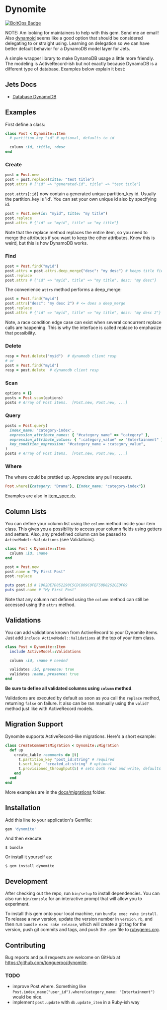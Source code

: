 # Dynomite

[![BoltOps Badge](https://img.boltops.com/boltops/badges/boltops-badge.png)](https://www.boltops.com)

NOTE: Am looking for maintainers to help with this gem. Send me an email!  Also [dynamoid](https://github.com/Dynamoid/dynamoid) seems like a good option that should be considered delegating to or straight using. Learning on delegation so we can have better default behavior for a DynamoDB model layer for Jets.

A simple wrapper library to make DynamoDB usage a little more friendly.  The modeling is ActiveRecord-ish but not exactly because DynamoDB is a different type of database.  Examples below explain it best:

## Jets Docs

* [Database DynamoDB](https://rubyonjets.com/docs/database/dynamodb/)

## Examples

First define a class:

```ruby
class Post < Dynomite::Item
  # partition_key "id" # optional, defaults to id

  column :id, :title, :desc
end
```

### Create

```ruby
post = Post.new
post = post.replace(title: "test title")
post.attrs # {"id" => "generated-id", title" => "test title"}
```

`post.attrs[:id]` now contain a generated unique partition_key id.  Usually the partition_key is 'id'. You can set your own unique id also by specifying id.

```ruby
post = Post.new(id: "myid", title: "my title")
post.replace
post.attrs # {"id" => "myid", title" => "my title"}
```

Note that the replace method replaces the entire item, so you need to merge the attributes if you want to keep the other attributes.  Know this is weird, but this is how DynamoDB works.

### Find

```ruby
post = Post.find("myid")
post.attrs = post.attrs.deep_merge("desc": "my desc") # keeps title field
post.replace
post.attrs # {"id" => "myid", title" => "my title", desc: "my desc"}
```

The convenience `attrs` method performs a deep_merge:

```ruby
post = Post.find("myid")
post.attrs("desc": "my desc 2") # <= does a deep_merge
post.replace
post.attrs # {"id" => "myid", title" => "my title", desc: "my desc 2"}
```

Note, a race condition edge case can exist when several concurrent replace
calls are happening.  This is why the interface is called replace to
emphasize that possibility.

### Delete

```ruby
resp = Post.delete("myid")  # dynamodb client resp
# or
post = Post.find("myid")
resp = post.delete  # dynamodb client resp
```

### Scan

```ruby
options = {}
posts = Post.scan(options)
posts # Array of Post items.  [Post.new, Post.new, ...]
```

### Query

```ruby
posts = Post.query(
  index_name: 'category-index',
  expression_attribute_names: { "#category_name" => "category" },
  expression_attribute_values: { ":category_value" => "Entertainment" },
  key_condition_expression: "#category_name = :category_value",
)
posts # Array of Post items.  [Post.new, Post.new, ...]
```

### Where

The where could be prettied up. Appreciate any pull requests.

```ruby
Post.where({category: "Drama"}, {index_name: "category-index"})
```

Examples are also in [item_spec.rb](spec/lib/dynomite/item_spec.rb).

## Column Lists

You can define your column list using the `column` method inside your item class. This gives you
a possibility to access your column fields using getters and setters. Also, any predefined column
can be passed to `ActiveModel::Validations` (see Validations).

```ruby
class Post < Dynomite::Item
  column :id, :name
end

post = Post.new
post.name = "My First Post"
post.replace

puts post.id # 1962DE7D852298C5CDC809C0FEF50D8262CEDF09
puts post.name # "My First Post"
```

Note that any column not defined using the `column` method can still be accessed using the `attrs`
method.

## Validations

You can add validations known from ActiveRecord to your Dynomite items.
Just add `include ActiveModel::Validations` at the top of your item class.

```ruby
class Post < Dynomite::Item
  include ActiveModel::Validations

  column :id, :name # needed

  validates :id, presence: true
  validates :name, presence: true
end
```

**Be sure to define all validated columns using `column` method**.

Validations are executed by default as soon as you call the `replace` method, returning `false` on
failure. It also can be ran manually using the `valid?` method just like with ActiveRecord models.


## Migration Support

Dynomite supports ActiveRecord-like migrations.  Here's a short example:

```ruby
class CreateCommentsMigration < Dynomite::Migration
  def up
    create_table :comments do |t|
      t.partition_key "post_id:string" # required
      t.sort_key  "created_at:string" # optional
      t.provisioned_throughput(5) # sets both read and write, defaults to 5 when not set
    end
  end
end
```

More examples are in the [docs/migrations](docs/migrations) folder.

## Installation

Add this line to your application's Gemfile:

```ruby
gem 'dynomite'
```

And then execute:

    $ bundle

Or install it yourself as:

    $ gem install dynomite

## Development

After checking out the repo, run `bin/setup` to install dependencies. You can also run `bin/console` for an interactive prompt that will allow you to experiment.

To install this gem onto your local machine, run `bundle exec rake install`. To release a new version, update the version number in `version.rb`, and then run `bundle exec rake release`, which will create a git tag for the version, push git commits and tags, and push the `.gem` file to [rubygems.org](https://rubygems.org).

## Contributing

Bug reports and pull requests are welcome on GitHub at https://github.com/tongueroo/dynomite.

### TODO

* improve Post.where.  Something like `Post.index_name("user_id").where(category_name: "Entertainment")` would be nice.
* implement `post.update` with `db.update_item` in a Ruby-ish way
